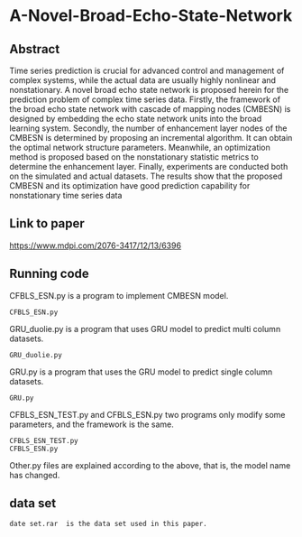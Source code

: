 # A-Novel-Broad-Echo-State-Network
## Abstract
Time series prediction is crucial for advanced control and management of complex systems, while the actual data are usually highly nonlinear and nonstationary. A novel broad echo state network is proposed herein for the prediction problem of complex time series data. Firstly, the framework of the broad echo state network with cascade of mapping nodes (CMBESN) is designed by embedding the echo state network units into the broad learning system. Secondly, the number of enhancement layer nodes of the CMBESN is determined by proposing an incremental algorithm. It can obtain the optimal network structure parameters. Meanwhile, an optimization method is proposed based on the nonstationary statistic metrics to determine the enhancement layer. Finally, experiments are conducted both on the simulated and actual datasets. The results show that the proposed CMBESN and its optimization have good prediction capability for nonstationary time series data
## Link to paper 
https://www.mdpi.com/2076-3417/12/13/6396
## Running code
CFBLS_ESN.py is a program to implement CMBESN model.  
```
CFBLS_ESN.py   
```
GRU_duolie.py is a program that uses GRU model to predict multi column datasets.  
```
GRU_duolie.py  
```
GRU.py is a program that uses the GRU model to predict single column datasets.  
```
GRU.py  
```
CFBLS_ESN_TEST.py and CFBLS_ESN.py two programs only modify some parameters, and the framework is the same.  
```
CFBLS_ESN_TEST.py  
CFBLS_ESN.py  
```
Other.py files are explained according to the above, that is, the model name has changed.  
## data set
```
date set.rar  is the data set used in this paper.  
```
